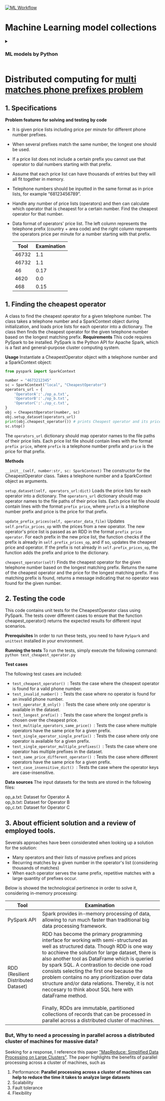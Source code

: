 [![ML Workflow](https://github.com/caeltarifa/Portfolio_collections/actions/workflows/main.yml/badge.svg?branch=main)](https://github.com/caeltarifa/Portfolio_collections/actions/workflows/main.yml)

# Machine Learning model collections
 <details>
    <summary><h3>ML models by Python</h3></summary>
    <p>

 - **Predictions**
 - **Classification**
 - **Clustering**
 - **Linear classification**

    </p>

  </details>

# Distributed computing for [multi matches phone prefixes problem](https://github.com/caeltarifa/Portfolio_collections/blob/main/Parallel_programming.ipynb)
## 1. Specifications
**Problem features for solving and testing by code**

* It is given price lists including price per minute for different phone number prefixes.
* When several prefixes match the same number, the longest one should be used.
* If a price list does not include a certain prefix you cannot use that operator to dial numbers starting with that prefix.
* Assume that each price list can have thousands of entries but they will all fit together in memory.
* Telephone numbers should be inputted in the same format as in price lists, for example “68123456789”.
* Handle any number of price lists (operators) and then can calculate which operator that is cheapest for a certain number. Find the cheapest operator for that number.
* Data format of operators' price list. The left column represents the telephone prefix (country + area code) and the right column represents the operators price per minute for a number starting with that prefix.
        
    | Tool  | Examination |
    |-------|-------------|
    |  46732 | 1.1         |
    | 46732 | 	 1.1       |
    | 46	  | 0.17        |
    | 4620	 | 0.0         |
    | 468	  | 0.15        |

## 1. Finding the cheapest operator 
A class to find the cheapest operator for a given telephone number. The class takes a telephone number and a SparkContext object during initialization, and loads price lists for each operator into a dictionary. The class then finds the cheapest operator for the given telephone number based on the longest matching prefix.
**Requirements**
This code requires PySpark to be installed. PySpark is the Python API for Apache Spark, which is a fast and general-purpose cluster computing system.

**Usage**
Instantiate a CheapestOperator object with a telephone number and a SparkContext object:

````python
from pyspark import SparkContext

number = "4673212345"
sc = SparkContext("local", "CheapestOperator")
operators_url = {
    'OperatorA':'./op_a.txt',
    'OperatorB':'./op_b.txt',
    'OperatorC':'./op_c.txt',
}
obj = CheapestOperator(number, sc)
obj.setup_dataset(operators_url)
print(obj.cheapest_operator()) # prints Cheapest operator and its price "Operator A 1.1"
sc.stop()
````
The ``operators_url`` dictionary should map operator names to the file paths of their price lists. Each price list file should contain lines with the format ``prefix price``, where ``prefix`` is a telephone number prefix and ``price`` is the price for that prefix.

**Methods**

``__init__(self, number:str, sc: SparkContext)``
The constructor for the CheapestOperator class. Takes a telephone number and a SparkContext object as arguments.

``setup_dataset(self, operators_url:dict)``
Loads the price lists for each operator into a dictionary. The ``operators_url`` dictionary should map operator names to the file paths of their price lists. Each price list file should contain lines with the format ``prefix price``, where ``prefix`` is a telephone number prefix and price is the price for that prefix.

``update_prefix_prices(self, operator_data_file)``
Updates ``self.prefix_prices_op`` with the prices from a new operator. The new operator's price list is passed as an RDD in the format ``prefix price operator``. For each prefix in the new price list, the function checks if the prefix is already in ``self.prefix_prices_op``, and if so, updates the cheapest price and operator. If the prefix is not already in ``self.prefix_prices_op``, the function adds the prefix and price to the dictionary.

``cheapest_operator(self)``
Finds the cheapest operator for the given telephone number based on the longest matching prefix. Returns the name of the cheapest operator and the price for the longest matching prefix. If no matching prefix is found, returns a message indicating that no operator was found for the given number.

## 2. Testing the code

This code contains unit tests for the CheapestOperator class using PySpark. The tests cover different cases to ensure that the function cheapest_operator() returns the expected results for different input scenarios.

**Prerequisites** In order to run these tests, you need to have ``PySpark`` and ``unittest`` installed in your environment.

**Running the tests** To run the tests, simply execute the following command:
```python test_cheapest_operator.py```

**Test cases**

The following test cases are included:
* ``test_cheapest_operator() ``: Tests the case where the cheapest operator is found for a valid phone number.
* ``test_invalid_number() ``: Tests the case where no operator is found for an invalid phone number.
* ``test_operator_B_only() ``: Tests the case where only one operator is available in the dataset.
* ``test_longest_prefix() ``: Tests the case where the longest prefix is chosen over the cheapest price.
* ``test_multiple_operators_same_price() ``: Tests the case where multiple operators have the same price for a given prefix.
* ``test_single_operator_single_prefix() ``: Tests the case where only one operator is available for a given prefix.
* ``test_single_operator_multiple_prefixes() ``: Tests the case where one operator has multiple prefixes in the dataset.
* ``test_same_price_different_operator() ``: Tests the case where different operators have the same price for a given prefix.
* ``test_case_insensitive_dict() ``: Tests the case where the operator keys are case-insensitive.

**Data sources**
The input datasets for the tests are stored in the following files:

op_a.txt: Dataset for Operator A <br>
op_b.txt: Dataset for Operator B <br>
op_c.txt: Dataset for Operator C <br>

## 3. About efficient solution and a review of employed tools.
Severals approaches have been considerated when looking up a solution for the solution:
* Many operators and their lists of massive prefixes and prices
* Recurring matches by a given number in the operator's list (considering thousands of matches)
* When each operator serves the same prefix, repetitive matches with a large quantity of prefixes occur.

Below is showed the technological pertinence in order to solve it, considering in-memory processing:

| Tool                                | Examination                                                                                                                                                                                                                                                                                                                                                                                                                                                                                                                                                                                                                                               |
|-------------------------------------|-----------------------------------------------------------------------------------------------------------------------------------------------------------------------------------------------------------------------------------------------------------------------------------------------------------------------------------------------------------------------------------------------------------------------------------------------------------------------------------------------------------------------------------------------------------------------------------------------------------------------------------------------------------|
| PySpark API                         | Spark provides in-memory processing of data, allowing to run much faster than traditional big data processing framework.                                                                                                                                                                                                                                                                                                                                                                                                                                                                                                                                  |
| RDD (Resilient Distributed Dataset) | RDD has become the primary programming interface for working with semi-structured as well as structured data. Though RDD is one way to acchieve the solution for large dataset, there is also another tool as DataFrame which is queried by spark SQL. A contrastion to decide one road consists selecting the first one because the problem contains no any prioritization over data structure and/or data relations. Thereby, it is not neccesary to think about SQL here with dataFrame method. <br/><br/> Finally, RDDs are immutable, partitioned collections of records that can be processed in parallel across a distributed cluster of machines. |

### But, Why to need a processing in parallel across a distributed cluster of machines for massive data?
Seeking for a response, I reference this paper ["MapReduce: Simplified Data Processing on Large Clusters"](https://research.google.com/archive/mapreduce-osdi04.pdf). The paper highlights the benefits of parallel processing across a cluster of machines, such as

1. Performance: **Parallel processing across a cluster of machines can help to reduce the time it takes to analyze large datasets**
2. Scalability
3. Fault tolerance
4. Flexibility
